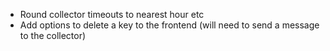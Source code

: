 
- Round collector timeouts to nearest hour etc
- Add options to delete a key to the frontend (will need to send a message to the collector)


